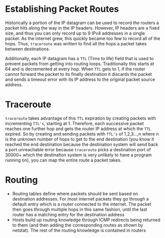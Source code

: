 # Establishing Packet Routes

Historically a portion of the IP datagram can be used to record the routers a packet hits along the way in the IP headers. However, IP headers are a fixed size, and thus you can only record up to 9 IPv4 addresses in a single packet. As the internet grew, this quickly became too few to record all of the hops. Thus, `traceroute` was written to find all the hops a packet takes between destinations.

Additionally, each IP datagram has a `TTL` (Time to life) field that is used to prevent packets from getting into routing loops. Traditionally this starts at 64 and is decremented at every hop. When `TTL` gets to 1, if the router cannot forward the packet to its finally destination it discards the packet and sends a timeout error with its IP address to the original packet source address.

# Traceroute

`traceroute` takes advantage of this `TTL` expiration by creating packets with incrementing `TTL's`, starting at 1. Therefore, each successive packet reaches one further hop and gets the router IP address at which the `TTL` expired. So by creating and sending packets with `TTL's` of 1,2,3...,n where n is the unknown number of hops to get to the end destination (you know it reached the end destination because the destination system will send back a port unreachable error because `traceroute` picks a destination port of 30000+ which the destination system is very unlikely to have a program running on), you can map the entire route a packet takes.

# Routing

- Routing tables define where packets should be sent based on destination addresses. For most internet packets they go through a default entry which is a router connected to the internet. The packet then goes through multiple hops in this same fashion, until the last router has a matching entry for the destination address
- Hosts build up routing knowledge through ICMP redirects being returned to them (and then adding the corresponding routes as shown by netstat). The rest of the routing knowledge is contained in routers